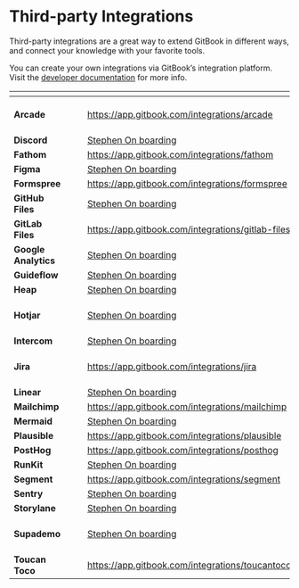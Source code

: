 # Third-party Integrations

Third-party integrations are a great way to extend GitBook in different ways, and connect your knowledge with your favorite tools.

You can create your own integrations via GitBook’s integration platform. Visit the [developer documentation](https://developer.gitbook.com/) for more info.

<table data-view="cards"><thead><tr><th></th><th></th><th></th><th data-hidden data-card-target data-type="content-ref"></th><th data-hidden data-card-cover data-type="files"></th></tr></thead><tbody><tr><td><strong>Arcade</strong></td><td></td><td></td><td><a href="https://app.gitbook.com/integrations/arcade">https://app.gitbook.com/integrations/arcade</a></td><td><a href="../.gitbook/assets/card-background-1.png">card-background-1.png</a></td></tr><tr><td><strong>Discord</strong></td><td></td><td></td><td><a href="https://app.gitbook.com/o/d8f63b60-89ae-11e7-8574-5927d48c4877/s/zq8ynchcecIscc4uulgN/">Stephen On boarding</a></td><td><a href="../.gitbook/assets/2 (1).png">2 (1).png</a></td></tr><tr><td><strong>Fathom</strong></td><td></td><td></td><td><a href="https://app.gitbook.com/integrations/fathom">https://app.gitbook.com/integrations/fathom</a></td><td><a href="../.gitbook/assets/3 (1).png">3 (1).png</a></td></tr><tr><td><strong>Figma</strong></td><td></td><td></td><td><a href="https://app.gitbook.com/o/d8f63b60-89ae-11e7-8574-5927d48c4877/s/zq8ynchcecIscc4uulgN/">Stephen On boarding</a></td><td><a href="../.gitbook/assets/4 (1).png">4 (1).png</a></td></tr><tr><td><strong>Formspree</strong></td><td></td><td></td><td><a href="https://app.gitbook.com/integrations/formspree">https://app.gitbook.com/integrations/formspree</a></td><td><a href="../.gitbook/assets/5 (1).png">5 (1).png</a></td></tr><tr><td><strong>GitHub Files</strong></td><td></td><td></td><td><a href="https://app.gitbook.com/o/d8f63b60-89ae-11e7-8574-5927d48c4877/s/zq8ynchcecIscc4uulgN/">Stephen On boarding</a></td><td><a href="../.gitbook/assets/6 (1).png">6 (1).png</a></td></tr><tr><td><strong>GitLab Files</strong></td><td></td><td></td><td><a href="https://app.gitbook.com/integrations/gitlab-files">https://app.gitbook.com/integrations/gitlab-files</a></td><td><a href="../.gitbook/assets/7 (1).png">7 (1).png</a></td></tr><tr><td><strong>Google Analytics</strong></td><td></td><td></td><td><a href="https://app.gitbook.com/o/d8f63b60-89ae-11e7-8574-5927d48c4877/s/zq8ynchcecIscc4uulgN/">Stephen On boarding</a></td><td><a href="../.gitbook/assets/8 (1).png">8 (1).png</a></td></tr><tr><td><strong>Guideflow</strong></td><td></td><td></td><td><a href="https://app.gitbook.com/o/d8f63b60-89ae-11e7-8574-5927d48c4877/s/zq8ynchcecIscc4uulgN/">Stephen On boarding</a></td><td><a href="../.gitbook/assets/9 (1).png">9 (1).png</a></td></tr><tr><td><strong>Heap</strong></td><td></td><td></td><td><a href="https://app.gitbook.com/o/d8f63b60-89ae-11e7-8574-5927d48c4877/s/zq8ynchcecIscc4uulgN/">Stephen On boarding</a></td><td><a href="../.gitbook/assets/10 (1).png">10 (1).png</a></td></tr><tr><td><strong>Hotjar</strong></td><td></td><td></td><td><a href="https://app.gitbook.com/o/d8f63b60-89ae-11e7-8574-5927d48c4877/s/zq8ynchcecIscc4uulgN/">Stephen On boarding</a></td><td><a href="../.gitbook/assets/1card-background-1.png">1card-background-1.png</a></td></tr><tr><td><strong>Intercom</strong></td><td></td><td></td><td><a href="https://app.gitbook.com/o/d8f63b60-89ae-11e7-8574-5927d48c4877/s/zq8ynchcecIscc4uulgN/">Stephen On boarding</a></td><td><a href="../.gitbook/assets/12 (1).png">12 (1).png</a></td></tr><tr><td><strong>Jira</strong></td><td></td><td></td><td><a href="https://app.gitbook.com/integrations/jira">https://app.gitbook.com/integrations/jira</a></td><td><a href="../.gitbook/assets/card-background-1.png">card-background-1.png</a></td></tr><tr><td><strong>Linear</strong></td><td></td><td></td><td><a href="https://app.gitbook.com/o/d8f63b60-89ae-11e7-8574-5927d48c4877/s/zq8ynchcecIscc4uulgN/">Stephen On boarding</a></td><td><a href="../.gitbook/assets/2 (1).png">2 (1).png</a></td></tr><tr><td><strong>Mailchimp</strong></td><td></td><td></td><td><a href="https://app.gitbook.com/integrations/mailchimp">https://app.gitbook.com/integrations/mailchimp</a></td><td><a href="../.gitbook/assets/3 (1).png">3 (1).png</a></td></tr><tr><td><strong>Mermaid</strong></td><td></td><td></td><td><a href="https://app.gitbook.com/o/d8f63b60-89ae-11e7-8574-5927d48c4877/s/zq8ynchcecIscc4uulgN/">Stephen On boarding</a></td><td><a href="../.gitbook/assets/4 (1).png">4 (1).png</a></td></tr><tr><td><strong>Plausible</strong></td><td></td><td></td><td><a href="https://app.gitbook.com/integrations/plausible">https://app.gitbook.com/integrations/plausible</a></td><td><a href="../.gitbook/assets/5 (1).png">5 (1).png</a></td></tr><tr><td><strong>PostHog</strong></td><td></td><td></td><td><a href="https://app.gitbook.com/integrations/posthog">https://app.gitbook.com/integrations/posthog</a></td><td><a href="../.gitbook/assets/6 (1).png">6 (1).png</a></td></tr><tr><td><strong>RunKit</strong></td><td></td><td></td><td><a href="https://app.gitbook.com/o/d8f63b60-89ae-11e7-8574-5927d48c4877/s/zq8ynchcecIscc4uulgN/">Stephen On boarding</a></td><td><a href="../.gitbook/assets/7 (1).png">7 (1).png</a></td></tr><tr><td><strong>Segment</strong></td><td></td><td></td><td><a href="https://app.gitbook.com/integrations/segment">https://app.gitbook.com/integrations/segment</a></td><td><a href="../.gitbook/assets/8 (1).png">8 (1).png</a></td></tr><tr><td><strong>Sentry</strong></td><td></td><td></td><td><a href="https://app.gitbook.com/o/d8f63b60-89ae-11e7-8574-5927d48c4877/s/zq8ynchcecIscc4uulgN/">Stephen On boarding</a></td><td><a href="../.gitbook/assets/9 (1).png">9 (1).png</a></td></tr><tr><td><strong>Storylane</strong></td><td></td><td></td><td><a href="https://app.gitbook.com/o/d8f63b60-89ae-11e7-8574-5927d48c4877/s/zq8ynchcecIscc4uulgN/">Stephen On boarding</a></td><td><a href="../.gitbook/assets/10 (1).png">10 (1).png</a></td></tr><tr><td><strong>Supademo</strong></td><td></td><td></td><td><a href="https://app.gitbook.com/o/d8f63b60-89ae-11e7-8574-5927d48c4877/s/zq8ynchcecIscc4uulgN/">Stephen On boarding</a></td><td><a href="../.gitbook/assets/1card-background-1.png">1card-background-1.png</a></td></tr><tr><td><strong>Toucan Toco</strong></td><td></td><td></td><td><a href="https://app.gitbook.com/integrations/toucantoco">https://app.gitbook.com/integrations/toucantoco</a></td><td><a href="../.gitbook/assets/12 (1).png">12 (1).png</a></td></tr></tbody></table>
